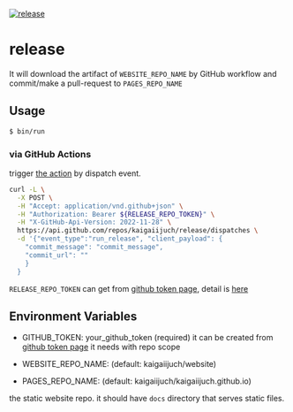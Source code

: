 [![release](https://github.com/kaigaiijuch/release/actions/workflows/release.yml/badge.svg)](https://github.com/kaigaiijuch/release/actions/workflows/release.yml)

# release

It will download the artifact of `WEBSITE_REPO_NAME` by GitHub workflow and commit/make a pull-request to `PAGES_REPO_NAME`

## Usage

```bash
$ bin/run
```

### via GitHub Actions

trigger [the action](.github/workflows/release.yml) by dispatch event.

```bash
curl -L \
  -X POST \
  -H "Accept: application/vnd.github+json" \
  -H "Authorization: Bearer ${RELEASE_REPO_TOKEN}" \
  -H "X-GitHub-Api-Version: 2022-11-28" \
  https://api.github.com/repos/kaigaiijuch/release/dispatches \
  -d '{"event_type":"run_release", "client_payload": {
    "commit_message": "commit_message",
    "commit_url": ""
    }
  }
```

`RELEASE_REPO_TOKEN` can get from [github token page](https://github.com/settings/tokens/new?scopes=repo), detail is [here](https://docs.github.com/en/rest/reference/repos#create-a-repository-dispatch-event)

## Environment Variables

* GITHUB_TOKEN: your_github_token (required)
it can be created from [github token page](https://github.com/settings/tokens/new?scopes=repo) it needs with repo scope

* WEBSITE_REPO_NAME: (default: kaigaiijuch/website)

* PAGES_REPO_NAME: (default: kaigaiijuch/kaigaiijuch.github.io)

the static website repo. it should have `docs` directory that serves static files.
